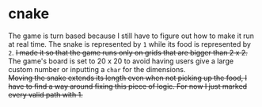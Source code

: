 # cnake


The game is turn based because I still have to figure out how to make it run at real time. The snake is represented by `1` while its food is represented by `2`. ~~I made it so that the game runs only on grids that are bigger than 2 x 2.~~ The game's board is set to 20 x 20 to avoid having users give a large custom number or inputting a `char` for the dimensions.  
~~Moving the snake extends its length even when not picking up the food, I have to find a way around fixing this piece of logic. For now I just marked every valid path with 1.~~ 

